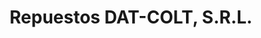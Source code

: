 ---
title: "Repuestos DAT-COLT, S.R.L."
url: /santo-domingo/repuestos-dat-colt-s-r-l/
shop: piezas de automóviles
---